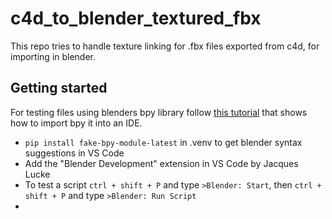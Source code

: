 # c4d_to_blender_textured_fbx
This repo tries to handle texture linking for .fbx files exported from c4d, for importing in blender.

## Getting started
For testing files using blenders bpy library follow [this tutorial](https://www.youtube.com/watch?v=YUytEtaVrrc) that shows how to import bpy it into an IDE.
- `pip install fake-bpy-module-latest` in .venv to get blender syntax suggestions in VS Code
- Add the "Blender Development" extension in VS Code by Jacques Lucke
- To test a script `ctrl + shift + P` and type `>Blender: Start`, then `ctrl + shift + P` and type `>Blender: Run Script`
- 
